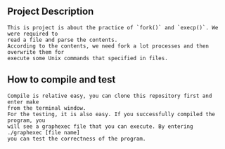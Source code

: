 ## Project Description ##
    This is project is about the practice of `fork()` and `execp()`. We were required to
    read a file and parse the contents. 
    According to the contents, we need fork a lot processes and then overwrite them for 
    execute some Unix commands that specified in files.

## How to compile and test ##
    Compile is relative easy, you can clone this repository first and enter make
    from the terminal window. 
    For the testing, it is also easy. If you successfully compiled the program, you
    will see a graphexec file that you can execute. By entering
    ./graphexec [file name]
    you can test the correctness of the program. 
